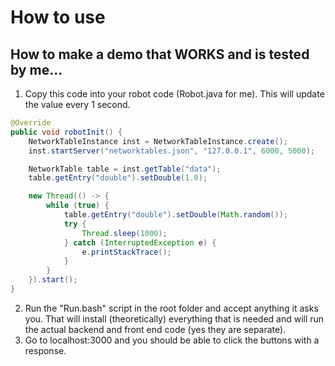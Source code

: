 # How to use

## How to make a demo that **WORKS** and is tested by me...

1. Copy this code into your robot code (Robot.java for me). This will update the value every 1 second.

```java
@Override
public void robotInit() {
    NetworkTableInstance inst = NetworkTableInstance.create();
    inst.startServer("networktables.json", "127.0.0.1", 6000, 5000);

    NetworkTable table = inst.getTable("data");
    table.getEntry("double").setDouble(1.0);

    new Thread(() -> {
        while (true) {
            table.getEntry("double").setDouble(Math.random());
            try {
                Thread.sleep(1000);
            } catch (InterruptedException e) {
                e.printStackTrace();
            }
        }
    }).start();
}
```

2. Run the "Run.bash" script in the root folder and accept anything it asks you. That will install (theoretically) everything that is needed and will run the actual backend and front end code (yes they are separate).
3. Go to localhost:3000 and you should be able to click the buttons with a response.
